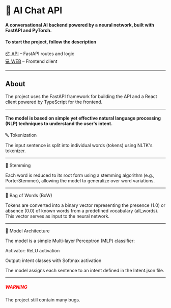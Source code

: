 # 🧠 AI Chat API

#### A conversational AI backend powered by a neural network, built with FastAPI and PyTorch.

#### To start the project, follow the description

[📦 API](./api/) – FastAPI routes and logic  
[💻 WEB](./web/) – Frontend client

-----------

## About

The project uses the FastAPI framework for building the API and a React client powered by TypeScript for the frontend.

---------------

#### The model is based on simple yet effective natural language processing (NLP) techniques to understand the user's intent.

🔤 Tokenization

The input sentence is split into individual words (tokens) using NLTK's tokenizer.

-----

🌱 Stemming

Each word is reduced to its root form using a stemming algorithm (e.g., PorterStemmer), allowing the model to generalize over word variations.

-----

🧺 Bag of Words (BoW)

Tokens are converted into a binary vector representing the presence (1.0) or absence (0.0) of known words from a predefined vocabulary (all_words). This vector serves as input to the neural network.

-----

🧠 Model Architecture

The model is a simple Multi-layer Perceptron (MLP) classifier:

Activator: ReLU activation

Output: intent classes with Softmax activation

The model assigns each sentence to an intent defined in the Intent.json file.

-------

##### <span style="color:red;">WARNING</span>
The project still contain many bugs.
